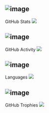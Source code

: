 ## ![image](https://github.com/mezdelex/mezdelex/assets/59997405/ccd039c7-9fd3-48e7-a965-000e966bebd8|width=50)
 GitHub Stats
![](https://github-readme-stats.vercel.app/api?username=mezdelex&theme=gruvbox&hide_border=false&include_all_commits=true&count_private=true&show=reviews,discussions_started,discussions_answered,prs_merged,prs_merged_percentage)<br/>
## ![image](https://github.com/mezdelex/mezdelex/assets/59997405/079ec2d5-113e-4403-8d1e-727b15a86139|width=50)
 GitHub Activity
![](https://github-readme-streak-stats.herokuapp.com/?user=mezdelex&theme=gruvbox&hide_border=false)<br/>
## ![image](https://github.com/mezdelex/mezdelex/assets/59997405/bc103755-1b88-4a7e-ad41-246899c52dae|width=50)
 Languages
![](https://github-readme-stats.vercel.app/api/top-langs/?username=mezdelex&theme=gruvbox&hide_border=false&include_all_commits=true&count_private=true&layout=compact&langs_count=20)
## ![image](https://github.com/mezdelex/mezdelex/assets/59997405/9c5a7731-adaa-4de4-b2ae-b4dcf6997b53|width=50)
 GitHub Trophies
![](https://github-profile-trophy.vercel.app/?username=mezdelex&theme=gruvbox&no-frame=false&bg=282828&margin-w=4)
